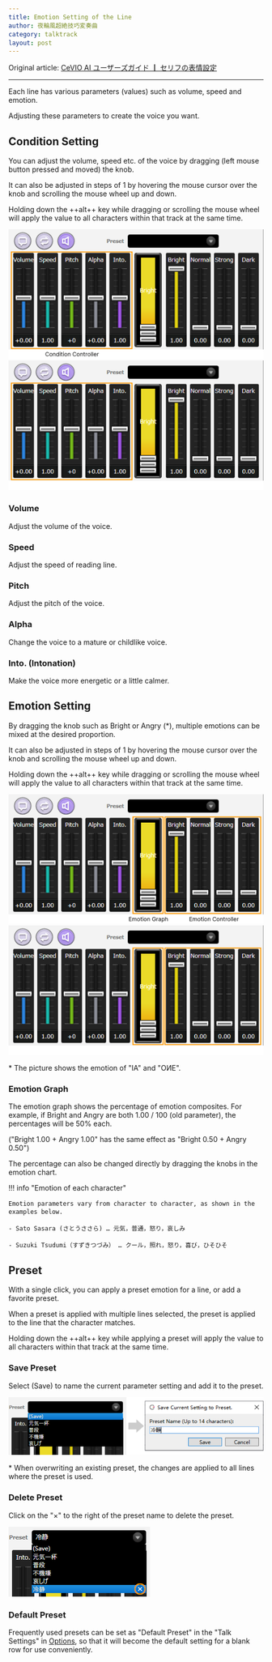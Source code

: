 ```yaml
---
title: Emotion Setting of the Line
author: 夜輪風超絶技巧変奏曲
category: talktrack
layout: post
---
```

Original article: [CeVIO AI ユーザーズガイド ┃ セリフの表情設定](https://cevio.jp/guide/cevio_ai/talktrack/talk_05/)

---

Each line has various parameters (values) such as volume, speed and emotion.

Adjusting these parameters to create the voice you want.

## Condition Setting

You can adjust the volume, speed etc. of the voice by dragging (left mouse button pressed and moved) the knob.

It can also be adjusted in steps of 1 by hovering the mouse cursor over the knob and scrolling the mouse wheel up and down.

Holding down the ++alt++ key while dragging or scrolling the mouse wheel will apply the value to all characters within that track at the same time.

![condition controller](images/talk_05_1.png#only-light)
![condition controller](images/talk_05_1_dark.png#only-dark)

### Volume

Adjust the volume of the voice.

### Speed

Adjust the speed of reading line.

### Pitch

Adjust the pitch of the voice.

### Alpha

Change the voice to a mature or childlike voice.

### Into. (Intonation)

Make the voice more energetic or a little calmer.

## Emotion Setting

By dragging the knob such as Bright or Angry (*), multiple emotions can be mixed at the desired proportion.

It can also be adjusted in steps of 1 by hovering the mouse cursor over the knob and scrolling the mouse wheel up and down.

Holding down the ++alt++ key while dragging or scrolling the mouse wheel will apply the value to all characters within that track at the same time.

![emotion controller](images/talk_05_2.png#only-light)
![emotion controller](images/talk_05_2_dark.png#only-dark)

\* The picture shows the emotion of "IA" and "OИE".

### Emotion Graph

The emotion graph shows the percentage of emotion composites. For example, if Bright and Angry are both 1.00 / 100 (old parameter), the percentages will be 50% each.

("Bright 1.00 + Angry 1.00" has the same effect as "Bright 0.50 + Angry 0.50")

The percentage can also be changed directly by dragging the knobs in the emotion chart.

!!! info "Emotion of each character"
    
    Emotion parameters vary from character to character, as shown in the examples below.

    - Sato Sasara (さとうささら) … 元気，普通，怒り，哀しみ

    - Suzuki Tsudumi（すずきつづみ） … クール，照れ，怒り，喜び，ひそひそ

## Preset

With a single click, you can apply a preset emotion for a line, or add a favorite preset.

When a preset is applied with multiple lines selected, the preset is applied to the line that the character matches.

Holding down the ++alt++ key while applying a preset will apply the value to all characters within that track at the same time.

### Save Preset

Select (Save) to name the current parameter setting and add it to the preset.

![save preset](images/talk_05_3.png)

\* When overwriting an existing preset, the changes are applied to all lines where the preset is used.

### Delete Preset

Click on the "×" to the right of the preset name to delete the preset.

![delete preset](images/talk_05_4.png)

### Default Preset

Frequently used presets can be set as "Default Preset" in the "Talk Settings" in [Options](../option/option.md), so that it will become the default setting for a blank row for use conveniently.

